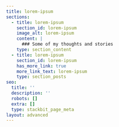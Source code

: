 ```yaml
---
title: lorem-ipsum
sections:
  - title: lorem-ipsum
    section_id: lorem-ipsum
    image_alt: lorem-ipsum
    content: |
      ### Some of my thoughts and stories
    type: section_content
  - title: lorem-ipsum
    section_id: lorem-ipsum
    has_more_link: true
    more_link_text: lorem-ipsum
    type: section_posts
seo:
  title: ''
  description: ''
  robots: []
  extra: []
  type: stackbit_page_meta
layout: advanced
---
```

